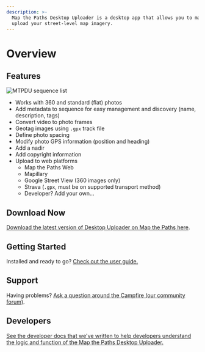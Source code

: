 ```yaml
---
description: >-
  Map the Paths Desktop Uploader is a desktop app that allows you to manage and
  upload your street-level map imagery.
---
```


# Overview

## Features

![MTPDU sequence list](../.gitbook/assets/sequence-list.png)

* Works with 360 and standard \(flat\) photos
* Add metadata to sequence for easy management and discovery \(name, description, tags\)
* Convert video to photo frames
* Geotag images using `.gpx` track file
* Define photo spacing
* Modify photo GPS information \(position and heading\)
* Add a nadir
* Add copyright information
* Upload to web platforms
  * Map the Paths Web
  * Mapillary
  * Google Street View \(360 images only\)
  * Strava \(`.gpx`, must be on supported transport method\)
  * Developer? Add your own...

## Download Now

[Download the latest version of Desktop Uploader on Map the Paths here](https://www.mapthepaths.com/upload).

## Getting Started

Installed and ready to go? [Check out the user guide.](user-guide.md)

## Support

Having problems? [Ask a question around the Campfire \(our community forum\)](https://campfire.trekview.org/c/support/8).

## Developers

[See the developer docs that we've written to help developers understand the logic and function of the Map the Paths Desktop Uploader.](developer-docs/)

